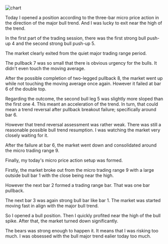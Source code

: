![chart](https://raw2.github.com/ryoqun/price-action-analysis/master/2014y05m07d/usdjpy-m5.png "")

Today I opened a position according to the three-bar micro price action in the direction of the major bull trend. And I was lucky to exit near the high of the trend.

In the first part of the trading session, there was the first strong bull push-up 4 and the second strong bull push-up 5.

The market clearly exited from the quiet major trading range period.

The pullback 7 was so small that there is obvious urgency for the bulls. It didn't even touch the moving average.

After the possible completion of two-legged pullback 8, the market went up while not touching the moving average once again. However it failed at bar 6 of the double top.

Regarding the outcome, the second bull leg 5 was slightly more sloped than the first one 4. This meant an acceleration of the trend. In turn, that could mean a trend reversal after pullback breakout failure; specifically around bar 6.

However that trend reversal assessment was rather weak. There was still a reasonable possible bull trend resumption. I was watching the market very closely waiting for it.

After the failure at bar 6, the market went down and consolidated around the micro trading range 9.

Finally, my today's micro price action setup was formed.

Firstly, the market broke out from the micro trading range 9 with a large outside bull bar 1 with the close being near the high.

However the next bar 2 formed a trading range bar. That was one bar pullback.

The next bar 3 was again strong bull bar like bar 1. The market was started moving fast in align with the major bull trend.

So I opened a bull position. Then I quickly profited near the high of the bull spike. After that, the market turned down significantly.

The bears was strong enough to happen it. It means that I was risking too much. I was obsessed with the bull major trend ealier today too much.
